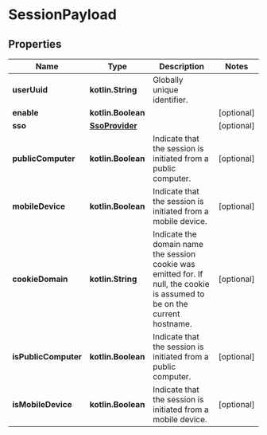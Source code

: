 
# SessionPayload

## Properties
Name | Type | Description | Notes
------------ | ------------- | ------------- | -------------
**userUuid** | **kotlin.String** | Globally unique identifier. | 
**enable** | **kotlin.Boolean** |  |  [optional]
**sso** | [**SsoProvider**](SsoProvider.md) |  |  [optional]
**publicComputer** | **kotlin.Boolean** | Indicate that the session is initiated from a public computer. |  [optional]
**mobileDevice** | **kotlin.Boolean** | Indicate that the session is initiated from a mobile device. |  [optional]
**cookieDomain** | **kotlin.String** | Indicate the domain name the session cookie was emitted for. If null, the cookie is assumed to be on the current hostname. |  [optional]
**isPublicComputer** | **kotlin.Boolean** | Indicate that the session is initiated from a public computer. |  [optional]
**isMobileDevice** | **kotlin.Boolean** | Indicate that the session is initiated from a mobile device. |  [optional]



